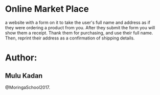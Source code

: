 # Online Market Place


a website with a form on it to take the user's full name and address as if they were ordering a product from you. After they submit the form you will show them a receipt. Thank them for purchasing, and use their full name. Then, reprint their address as a confirmation of shipping details.



# Author:

  ## Mulu Kadan
  @MoringaSchool2017.

